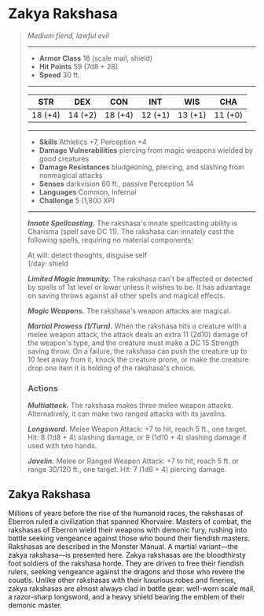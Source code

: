 # Zakya Rakshasa
>*Medium fiend, lawful evil*
>___
>- **Armor Class** 18 (scale mail, shield)
>- **Hit Points** 59 (7d8 + 28)
>- **Speed** 30 ft.
>___
>|STR|DEX|CON|INT|WIS|CHA|
>|:---:|:---:|:---:|:---:|:---:|:---:|
>|18 (+4)|14 (+2)|18 (+4)|12 (+1)|13 (+1)|11 (+0)|
>___
>- **Skills** Athletics +7, Perception +4
>- **Damage Vulnerabilities** piercing from magic weapons wielded by good creatures
>- **Damage Resistances** bludgeoning, piercing, and slashing from nonmagical attacks
>- **Senses** darkvision 60 ft., passive Perception 14
>- **Languages** Common, Infernal
>- **Challenge** 5 (1,800 XP)
>___
>***Innate Spellcasting.*** The rakshasa's innate spellcasting ability is Charisma (spell save DC 11). The rakshasa can innately cast the following spells, requiring no material components:  
>
>At will: detect thoughts, disguise self  
>1/day: shield  
>
>
>***Limited Magic Immunity.*** The rakshasa can't be affected or detected by spells of 1st level or lower unless it wishes to be. It has advantage on saving throws against all other spells and magical effects.  
>
>***Magic Weapons.*** The rakshasa's weapon attacks are magical.  
>
>***Martial Prowess (1/Turn).*** When the rakshasa hits a creature with a melee weapon attack, the attack deals an extra 11 (2d10) damage of the weapon's type, and the creature must make a DC 15 Strength saving throw. On a failure, the rakshasa can push the creature up to 10 feet away from it, knock the creature prone, or make the creature drop one item it is holding of the rakshasa's choice.  
>
>### Actions
>***Multiattack.*** The rakshasa makes three melee weapon attacks. Alternatively, it can make two ranged attacks with its javelins.  
>
>***Longsword.*** Melee Weapon Attack: +7 to hit, reach 5 ft., one target. Hit: 8 (1d8 + 4) slashing damage, or 9 (1d10 + 4) slashing damage if used with two hands.  
>
>***Javelin.*** Melee  or Ranged Weapon Attack: +7 to hit, reach 5 ft. or range 30/120 ft., one target. Hit: 7 (1d6 + 4) piercing damage.
## Zakya Rakshasa
Millions of years before the rise of the humanoid races, the rakshasas of Eberron ruled a civilization that spanned Khorvaire. Masters of combat, the rakshasas of Eberron wield their weapons with demonic fury, rushing into battle seeking vengeance against those who bound their fiendish masters.
Rakshasas are described in the Monster Manual. A martial variant—the zakya rakshasa—is presented here.
Zakya rakshasas are the bloodthirsty foot soldiers of the rakshasa horde. They are driven to free their fiendish rulers, seeking vengeance against the dragons and those who revere the couatls. Unlike other rakshasas with their luxurious robes and fineries, zakya rakshasas are almost always clad in battle gear: well-worn scale mail, a razor-sharp longsword, and a heavy shield bearing the emblem of their demonic master.